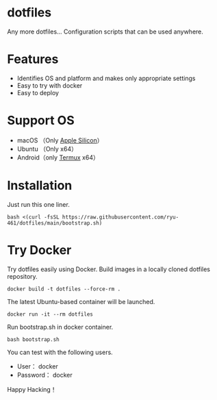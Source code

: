 # dotfiles

Any more dotfiles...
Configuration scripts that can be used anywhere.

# Features

- Identifies OS and platform and makes only appropriate settings
- Easy to try with docker
- Easy to deploy

# Support OS

- macOS  （Only [Apple Silicon](https://support.apple.com/en-us/HT211814)）
- Ubuntu （Only x64）
- Android（only [Termux](https://github.com/termux) x64）

# Installation

Just run this one liner.

```shell
bash <(curl -fsSL https://raw.githubusercontent.com/ryu-461/dotfiles/main/bootstrap.sh)
```

# Try Docker

Try dotfiles easily using Docker.
Build images in a locally cloned dotfiles repository.

```shell
docker build -t dotfiles --force-rm .
```

The latest Ubuntu-based container will be launched.

```shell
docker run -it --rm dotfiles
```

Run bootstrap.sh in docker container.

```shell
bash bootstrap.sh
```

You can test with the following users.

- User： docker
- Password： docker

Happy Hacking！
